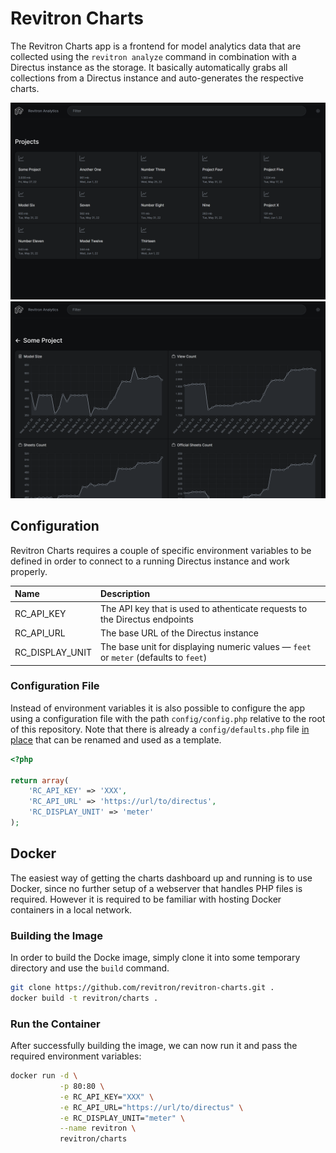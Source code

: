 # Revitron Charts

The Revitron Charts app is a frontend for model analytics data that are collected using the `revitron analyze` command in combination with a Directus instance as the storage. It basically automatically grabs all collections from a Directus instance and auto-generates the respective charts.

![](images/dashboard.png)
![](images/charts.png)

## Configuration

Revitron Charts requires a couple of specific environment variables to be defined in order to connect to a running Directus instance and work properly.

| Name | Description |
| :--- | :--- |
| RC_API_KEY | The API key that is used to athenticate requests to the Directus endpoints |
| RC_API_URL | The base URL of the Directus instance |
| RC_DISPLAY_UNIT | The base unit for displaying numeric values &mdash; `feet` or `meter` (defaults to `feet`) |

### Configuration File

Instead of environment variables it is also possible to configure the app using a configuration file with the path `config/config.php` relative to the root of this repository. Note that there is already a `config/defaults.php` file [in place](config/defaults.php) that can be renamed and used as a template.

```php
<?php

return array(
    'RC_API_KEY' => 'XXX',
    'RC_API_URL' => 'https://url/to/directus',
    'RC_DISPLAY_UNIT' => 'meter'
);
```

## Docker

The easiest way of getting the charts dashboard up and running is to use Docker, since no further setup of a webserver that handles PHP files is required. However it is required to be familiar with hosting Docker containers in a local network.

### Building the Image

In order to build the Docke image, simply clone it into some temporary directory and use the `build` command.

```bash
git clone https://github.com/revitron/revitron-charts.git .
docker build -t revitron/charts .
```

### Run the Container

After successfully building the image, we can now run it and pass the required environment variables:

```bash
docker run -d \
           -p 80:80 \
           -e RC_API_KEY="XXX" \
           -e RC_API_URL="https://url/to/directus" \
           -e RC_DISPLAY_UNIT="meter" \
           --name revitron \
           revitron/charts
```